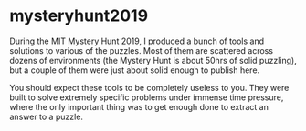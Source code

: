 # mysteryhunt2019

During the MIT Mystery Hunt 2019, I produced a bunch of tools and solutions to various of the puzzles.
Most of them are scattered across dozens of environments (the Mystery Hunt is about 50hrs of solid puzzling), but a couple of them were just about solid enough to publish here.

You should expect these tools to be completely useless to you.
They were built to solve extremely specific problems under immense time pressure, where the only important thing was to get enough done to extract an answer to a puzzle.

